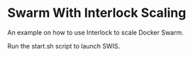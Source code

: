 # Swarm With Interlock Scaling

An example on how to use Interlock to scale Docker Swarm.

Run the start.sh script to launch SWIS. 
